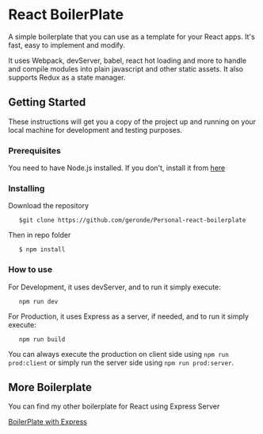 # React BoilerPlate

A simple boilerplate that you can use as a template for your React apps. It's fast, easy to implement and modify.

It uses Webpack, devServer, babel, react hot loading and more to handle and compile modules into plain javascript and other static assets. It also supports Redux as a state manager.

## Getting Started

These instructions will get you a copy of the project up and running on your local machine for development and testing purposes.

### Prerequisites

You need to have Node.js installed. If you don't, install it from [here](https://nodejs.org/en/)

### Installing

Download the repository
 

```
   $git clone https://github.com/geronde/Personal-react-boilerplate

```

Then in repo folder

```
   $ npm install 

```
### How to use 

For Development, it uses devServer, and to run it simply execute:

```
   npm run dev

```
   For Production, it uses Express as a server, if needed, and to run it simply execute:

```
   npm run build

```

You can always execute the production on client side using `npm run prod:client` or simply run the server side using `npm run prod:server`.

## More Boilerplate

You can find my other boilerplate for React using Express Server 

[BoilerPlate with Express](https://github.com/geronde/React-Boilerplate-using-Express-Server)

